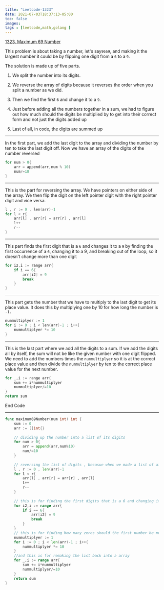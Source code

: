 ```yaml
---
title: "Leetcode-1323"
date: 2021-07-03T18:37:13-05:00
toc: false
images:
tags : [leetcode,math,golang ]
---
```



[1323. Maximum 69 Number](https://leetcode.com/problems/maximum-69-number/)

This problem is about taking a number, let's say`9669`, and making it the largest number it could be by flipping one digit from a `6` to a `9`.

The solution is made up of five parts.
1. We split the number into its digits.

1. We reverse the array of digits because it reverses the order when you split a number as we did.

1. Then we find the first `6` and change it to a `9`.

1. Just before adding all the numbers together in a sum, we had to figure out how much should the digits be multiplied by to get into their correct form and not just the digits added up

3. Last of all, in code, the digits are summed up

***

In the first part, we add the last digit to the array and dividing the number by ten to take the last digit off. Now we have an array of the digits of the number reversed
``` c
for num > 0{
    arr = append(arr,num % 10)
    num/=10
}
```

***

This is the part for reversing the array. We have pointers on either side of the array. We then flip the digit on the left pointer digit with the right pointer digit and vice versa.

```c
l , r := 0 , len(arr)-1
for l < r{ 
    arr[l] , arr[r] = arr[r] , arr[l]
    l++
    r--
}
```

***

This part finds the first digit that is a `6` and changes it to a `9`  by finding the first occurrence of a `6`, changing it to a 9, and breaking out of the loop, so it doesn't change more than one digit
``` c
for i2,i := range arr{
    if i == 6{
        arr[i2] = 9
        break
    }
}
```

***

This part gets the number that we have to multiply to the last digit to get its place value. It does this by multiplying one by 10 for how long the number is `-1.`
```c
nummultiplyer := 1
for i := 0 ; i < len(arr)-1 ; i++{
    nummultiplyer *= 10
}
```

***

This is the last part where we add all the digits to a sum. If we add the digits all by itself, the sum will not be like the given number with one digit flipped. We need to add the numbers times the `nummultiplyer` so it is at the correct place value and then divide the `nummultiplyer` by ten to the correct place value for the next number.
```c
for _,i := range arr{
    sum += i*nummultiplyer
    nummultiplyer/=10
}
return sum
```
End Code
***

``` go
func maximum69Number(num int) int {
    sum := 0
    arr := []int{}
    
    // dividing up the number into a list of its digits
    for num > 0{
        arr = append(arr,num%10)
        num/=10
    }
    
    // reversing the list of digits , becasue when we made a list of all of the digits it was reversed
    l , r := 0 , len(arr)-1
    for l < r{ 
        arr[l] , arr[r] = arr[r] , arr[l]
        l++
        r--
    }
    
    // this is for finding the first digits that is a 6 and changing it to a nine
    for i2,i := range arr{
        if i == 6{
            arr[i2] = 9
            break
        }
    }
    // this is for finding how many zeros should the first number be multiplyed by
    nummultiplyer := 1
    for i := 0 ; i < len(arr)-1 ; i++{
        nummultiplyer *= 10
    }
    //and this is for remaking the list back into a array
    for _,i := range arr{
        sum += i*nummultiplyer
        nummultiplyer/=10
    }
    return sum
}
```
